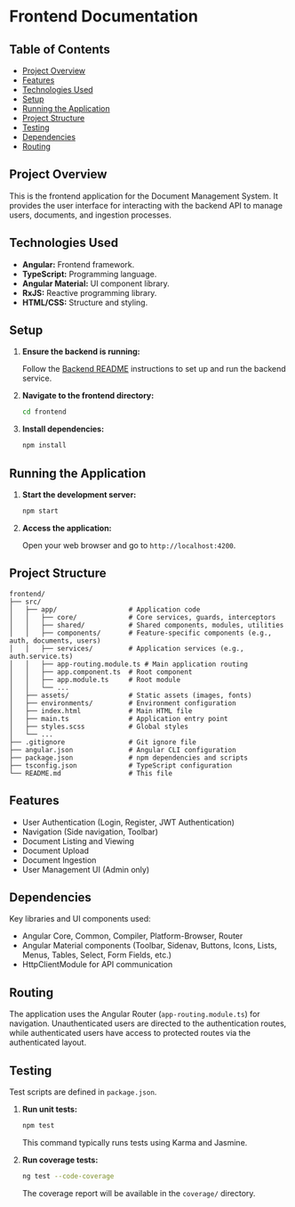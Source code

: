 # Frontend Documentation

## Table of Contents

- [Project Overview](#project-overview)
- [Features](#features)
- [Technologies Used](#technologies-used)
- [Setup](#setup)
- [Running the Application](#running-the-application)
- [Project Structure](#project-structure)
- [Testing](#testing)
- [Dependencies](#dependencies)
- [Routing](#routing)

## Project Overview

This is the frontend application for the Document Management System. It provides the user interface for interacting with the backend API to manage users, documents, and ingestion processes.

## Technologies Used

*   **Angular:** Frontend framework.
*   **TypeScript:** Programming language.
*   **Angular Material:** UI component library.
*   **RxJS:** Reactive programming library.
*   **HTML/CSS:** Structure and styling.

## Setup

1.  **Ensure the backend is running:**

    Follow the [Backend README](./backend/README.md) instructions to set up and run the backend service.

2.  **Navigate to the frontend directory:**

    ```bash
    cd frontend
    ```

3.  **Install dependencies:**

    ```bash
    npm install
    ```

## Running the Application

1.  **Start the development server:**

    ```bash
    npm start
    ```

2.  **Access the application:**

    Open your web browser and go to `http://localhost:4200`.

## Project Structure

```
frontend/
├── src/
│   ├── app/                  # Application code
│   │   ├── core/             # Core services, guards, interceptors
│   │   ├── shared/           # Shared components, modules, utilities
│   │   ├── components/       # Feature-specific components (e.g., auth, documents, users)
│   │   ├── services/         # Application services (e.g., auth.service.ts)
│   │   ├── app-routing.module.ts # Main application routing
│   │   ├── app.component.ts  # Root component
│   │   ├── app.module.ts     # Root module
│   │   └── ...
│   ├── assets/               # Static assets (images, fonts)
│   ├── environments/         # Environment configuration
│   ├── index.html            # Main HTML file
│   ├── main.ts               # Application entry point
│   ├── styles.scss           # Global styles
│   └── ...
├── .gitignore                # Git ignore file
├── angular.json              # Angular CLI configuration
├── package.json              # npm dependencies and scripts
├── tsconfig.json             # TypeScript configuration
└── README.md                 # This file
```

## Features

- User Authentication (Login, Register, JWT Authentication)
- Navigation (Side navigation, Toolbar)
- Document Listing and Viewing
- Document Upload
- Document Ingestion
- User Management UI (Admin only)

## Dependencies

Key libraries and UI components used:

*   Angular Core, Common, Compiler, Platform-Browser, Router
*   Angular Material components (Toolbar, Sidenav, Buttons, Icons, Lists, Menus, Tables, Select, Form Fields, etc.)
*   HttpClientModule for API communication

## Routing

The application uses the Angular Router (`app-routing.module.ts`) for navigation. Unauthenticated users are directed to the authentication routes, while authenticated users have access to protected routes via the authenticated layout.

## Testing

Test scripts are defined in `package.json`.

1.  **Run unit tests:**

    ```bash
    npm test
    ```

    This command typically runs tests using Karma and Jasmine.

<!-- 2.  **Run end-to-end tests:**

    ```bash
    npm run e2e
    ```

    (Note: The exact command and setup for end-to-end tests may vary based on the chosen framework, e.g., Cypress, Playwright.) -->

2.  **Run coverage tests:**

    ```bash
    ng test --code-coverage
    ```

    The coverage report will be available in the `coverage/` directory.